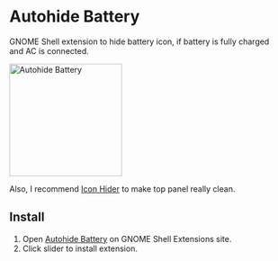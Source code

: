 # Autohide Battery

GNOME Shell extension to hide battery icon, if battery is fully charged
and AC is connected.

<img src="http://ai.github.io/autohide-battery/screenshot.png"
     alt="Autohide Battery" width="200" height="200" />

Also, I recommend [Icon Hider] to make top panel really clean.

[Icon Hider]: https://extensions.gnome.org/extension/351/icon-hider/
[Antisocial Menu]: https://extensions.gnome.org/extension/547/antisocial-menu/

## Install

1. Open [Autohide Battery] on GNOME Shell Extensions site.
2. Click slider to install extension.

[Autohide Battery]: https://extensions.gnome.org/extension/595/autohide-battery/

